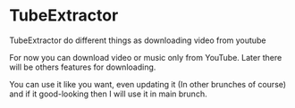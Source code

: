 # TubeExtractor
TubeExtractor do different things as downloading video from youtube

For now you can download video or music only from YouTube. Later there will be others features for downloading.

You can use it like you want, even updating it (In other brunches of course) and if it good-looking then I will use it in main brunch.
